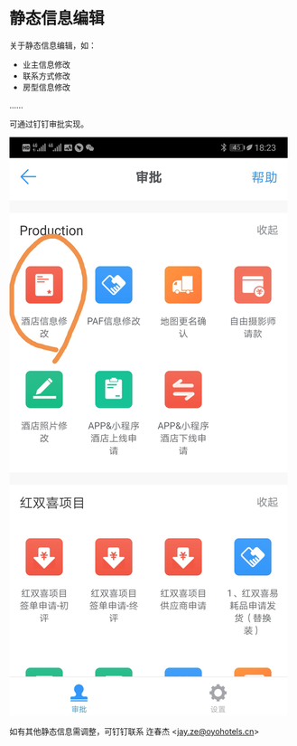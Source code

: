 # 静态信息编辑

关于静态信息编辑，如：

* 业主信息修改
* 联系方式修改
* 房型信息修改

……

可通过钉钉审批实现。

![](../.gitbook/assets/image%20%28252%29.png)

如有其他静态信息需调整，可钉钉联系 迮春杰 &lt;jay.ze@oyohotels.cn&gt;

